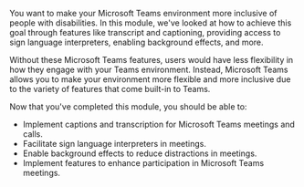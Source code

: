 You want to make your Microsoft Teams environment more inclusive of people with disabilities. In this module, we've looked at how to achieve this goal through features like transcript and captioning, providing access to sign language interpreters, enabling background effects, and more.

Without these Microsoft Teams features, users would have less flexibility in how they engage with your Teams environment. Instead, Microsoft Teams allows you to make your environment more flexible and more inclusive due to the variety of features that come built-in to Teams.

Now that you've completed this module, you should be able to:

- Implement captions and transcription for Microsoft Teams meetings and calls.
- Facilitate sign language interpreters in meetings.
- Enable background effects to reduce distractions in meetings.
- Implement features to enhance participation in Microsoft Teams meetings.
